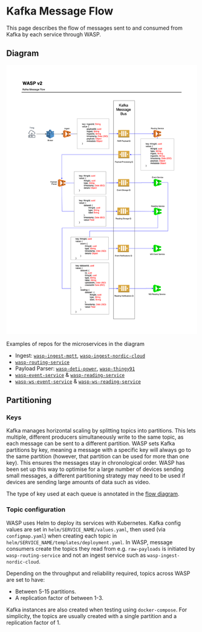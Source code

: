 # Kafka Message Flow

This page describes the flow of messages sent to and consumed from Kafka by each service through WASP.

## Diagram

![Kafka Message Flow Diagram](../assets/kafka-message-flow-v2.png)
 
 Examples of repos for the microservices in the diagram

 - Ingest: [`wasp-ingest-mqtt`](https://github.com/digicatapult/wasp-ingest-mqtt), [`wasp-ingest-nordic-cloud`](https://github.com/digicatapult/wasp-ingest-nordic-cloud)
 - [`wasp-routing-service`](https://github.com/digicatapult/wasp-routing-service)
 - Payload Parser: [`wasp-deti-power`](https://github.com/digicatapult/wasp-deti-power), [`wasp-thingy91`](https://github.com/digicatapult/wasp-thingy91)
 - [`wasp-event-service`](https://github.com/digicatapult/wasp-event-service) & [`wasp-reading-service`](https://github.com/digicatapult/wasp-reading-service)
- [`wasp-ws-event-service`](https://github.com/digicatapult/wasp-ws-event-service) & [`wasp-ws-reading-service`](https://github.com/digicatapult/wasp-ws-reading-service)

## Partitioning

### Keys
Kafka manages horizontal scaling by splitting topics into partitions. This lets multiple, different producers simultaneously write to the same topic, as each message can be sent to a different partition. WASP sets Kafka partitions by key, meaning a message with a specific key will always go to the same partition (however, that partition can be used for more than one key). This ensures the messages stay in chronological order. WASP has been set up this way to optimise for a large number of devices sending small messages, a different partitioning strategy may need to be used if devices are sending large amounts of data such as video.

The type of key used at each queue is annotated in the [flow diagram](##Diagram).

### Topic configuration
WASP uses Helm to deploy its services with Kubernetes. Kafka config values are set in `helm/SERVICE_NAME/values.yaml`, then used (via `configmap.yaml`) when creating each topic in `helm/SERVICE_NAME/templates/deployment.yaml`. In WASP, message consumers create the topics they read from e.g. `raw-payloads` is initiated by `wasp-routing-service` and not an ingest service such as `wasp-ingest-nordic-cloud`.

Depending on the throughput and reliability required, topics across WASP are set to have:
- Between 5-15 partitions.
- A replication factor of between 1-3. 

Kafka instances are also created when testing using `docker-compose`. For simplicity, the topics are usually created with a single partition and a replication factor of 1.